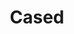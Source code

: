 ---
codehost: https://github.com/https://github.com/cased
logohandle: cased
sort: cased
title: Cased
twitter: https://x.com/casedinc
website: https://cased.com/
---